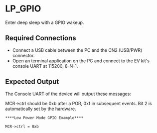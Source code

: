 # LP_GPIO

Enter deep sleep with a GPIO wakeup. 

## Required Connections

-   Connect a USB cable between the PC and the CN2 (USB/PWR) connector.
-   Open an terminal application on the PC and connect to the EV kit's console UART at 115200, 8-N-1.

## Expected Output

The Console UART of the device will output these messages:

MCR->ctrl should be 0xb after a POR, 0xf in subsequent events. Bit 2 is automatically
set by the hardware.

```
****Low Power Mode GPIO Example****                                             
                                                                                
MCR->ctrl = 0xb
```
